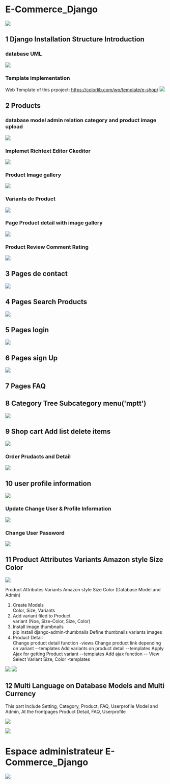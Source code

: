 # E-Commerce_Django

![](imgscrin/0.png)

## 1 Django Installation Structure Introduction

### database UML

![](imgscrin/1.png)

### Template implementation

Web Template of this prpoject: https://colorlib.com/wp/template/e-shop/
![](imgscrin/2.png)

## 2 Products

### database model admin relation category and product image upload

![](imgscrin/3.png)

### Implemet Richtext Editor Ckeditor

![](imgscrin/4.png)

### Product Image gallery

![](imgscrin/5.png)

### Variants de Product

![](imgscrin/6.png)

### Page Product detail with image gallery

![](imgscrin/7.png)

### Product Review Comment Rating

![](imgscrin/8.png)

## 3 Pages de contact

![](imgscrin/9.png)

## 4 Pages Search Products

![](imgscrin/10.png)

## 5 Pages login

![](imgscrin/11.png)

## 6 Pages sign Up

![](imgscrin/12.png)

## 7 Pages FAQ

## 8 Category Tree Subcategory menu('mptt')

![](imgscrin/13.png)

## 9 Shop cart Add list delete items

![](imgscrin/14.png)

### Order Prudacts and Detail

![](imgscrin/18.png)

## 10 user profile information

![](imgscrin/15.png)

### Update Change User & Profile Information

![](imgscrin/16.png)

### Change User Password

![](imgscrin/17.png)

## 11 Product Attributes Variants Amazon style Size Color

![](imgscrin/varaint.png)

Product Attributes Variants Amazon style Size Color (Database Model and Admin)

<ol>
    <li>Create Models</li>
        Color,
        Size,
        Variants
    <li>Add variant filed to Product</li>
        variant (Noe, Size-Color, Size, Color)
    <li>Install image thumbnails</li>
        pip install django-admin-thumbnails
        Define thumbnails variants images
    <li>Product Detail</li>
        Change product detail function  -views
        Change product link depending on variant --templates
        Add variants on product detail --templates
        Apply Ajax for getting Product variant --templates
        Add ajax function  -- View
        Select Variant Size, Color -templates
</ol>

![](imgscrin/6.png)
![](imgscrin/7.png)

## 12 Multi Language on Database Models and Multi Currency

This part Include Setting, Category, Product, FAQ, Userprofile Model and Admin, At the frontpages Product Detail, FAQ, Userprofile

![](imgscrin/Multi%20Language%20on%20Database.png)

![](imgscrin/19.png)

# Espace administrateur E-Commerce_Django

![](imgscrin/00.png)
